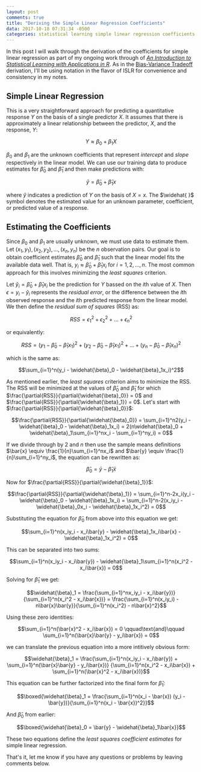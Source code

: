 ```yaml
---
layout: post
comments: true
title: "Deriving the Simple Linear Regression Coefficients"
data: 2017-10-18 07:31:34 -0500
categories: statistical learning simple linear regression coefficients derivation
---
```


In this post I will walk through the derivation of the coefficients for
simple linear regression as part of my ongoing work through of
[*An Introduction to Statistical Learning with Applications in
R*](http://www-bcf.usc.edu/~gareth/ISL/). As in the [Bias-Variance
Tradeoff](https://tsansom.github.io/statistical/learning/mse/bias/variance/derive/2017/10/17/deriving-bias-variance-tradeoff.html) derivation, I'll be
using notation in the flavor of ISLR for convenience and consistency in my notes.  

## Simple Linear Regression
This is a very straightforward approach for predicting a quantitative
response $Y$ on the basis of a single predictor $X$. It assumes that there
is approximately a linear relationship between the predictor, $X$, and
the response, $Y$:  

$$Y \approx \beta_0 + \beta_1X$$  

$\beta_0$ and $\beta_1$ are the unknown coefficients that represent
*intercept* and *slope* respectively in the linear model. We can use
our training data to produce estimates for $\widehat{\beta}_0$ and
$\widehat{\beta}_1$ and then make predictions with:  

$$\widehat{y} = \widehat{\beta}_0 + \widehat{\beta}_1x$$  

where $\widehat{y}$ indicates a prediction of $Y$ on the basis of $X = x$.
The $\widehat{ }$ symbol denotes the estimated value for an unknown parameter,
coefficient, or predicted value of a response.  

## Estimating the Coefficients
Since $\beta_0$ and $\beta_1$ are usually unknown, we must use data to
estimate them. Let $(x_1, y_1), (x_2, y_2), ..., (x_n, y_n)$ be the $n$
observation pairs. Our goal is to obtain coefficient estimates
$\widehat{\beta}_0$ and $\widehat{\beta}_1$ such that the linear model fits
the available data well. That is, $y_i \approx \widehat{\beta}_0 +
\widehat{\beta}_1x_i$ for $i = 1, 2, ..., n$. The most common approach for
this involves minimizing the *least squares* criterion.  

Let $\widehat{y}_i = \widehat{\beta}_0 + \widehat{\beta}_1x_i$ be the
prediction for $Y$ bassed on the $i$th value of $X$. Then $\epsilon = y_i - \widehat{y}_i$ represents the *residual error*, or the difference
 between the $i$th observed response and the $i$th predicted response
 from the linear model. We then define the *residual sum of squares* (RSS)
 as:  

 $$RSS = \epsilon_1^2 + \epsilon_2^2 + ... + \epsilon_n^2$$  

or equivalently:  

$$RSS = (y_1 - \widehat{\beta}_0 - \widehat{\beta}_1x_1)^2 +
(y_2 - \widehat{\beta}_0 - \widehat{\beta}_1x_1)^2 + ... +
(y_n - \widehat{\beta}_0 - \widehat{\beta}_1x_n)^2$$  

which is the same as:  

$$\sum_{i=1}^n(y_i - \widehat{\beta}_0 - \widehat{\beta}_1x_i)^2$$  

As mentioned earlier, the *least squares* criterion aims to minimize the
RSS. The RSS will be minimized at the values of $\widehat{\beta}_0$ and
$\widehat{\beta}_1$ for which
$\frac{\partial{RSS}}{\partial{\widehat{\beta}_0}} = 0$ and
$\frac{\partial{RSS}}{\partial{\widehat{\beta}_1}} = 0$. Let's start with
$\frac{\partial{RSS}}{\partial{\widehat{\beta}_0}}$:  

$$\frac{\partial{RSS}}{\partial{\widehat{\beta}_0}} =
\sum_{i=1}^n2(y_i - \widehat{\beta}_0 - \widehat{\beta}_1x_i)
 = 2(n\widehat{\beta}_0 + \widehat{\beta}_1\sum_{i=1}^nx_i -
\sum_{i=1}^ny_i) = 0$$  

If we divide through by 2 and $n$ then use the sample means definitions
$\bar{x} \equiv \frac{1}{n}\sum_{i=1}^nx_i$ and
$\bar{y} \equiv \frac{1}{n}\sum_{i=1}^ny_i$, the equation can be rewritten
as:  

$$\widehat{\beta}_0 = \bar{y} - \widehat{\beta}_1\bar{x}$$  

Now for $\frac{\partial{RSS}}{\partial{\widehat{\beta}_1}}$:  

$$\frac{\partial{RSS}}{\partial{\widehat{\beta}_1}} =
\sum_{i=1}^n-2x_i(y_i - \widehat{\beta}_0 - \widehat{\beta}_1x_i) =
\sum_{i=1}^n-2(x_iy_i - \widehat{\beta}_0x_i - \widehat{\beta}_1x_i^2) =
0$$  

Substituting the equation for $\widehat{\beta}_0$ from above into this
equation we get:  

$$\sum_{i=1}^n(x_iy_i - x_i\bar{y} - \widehat{\beta}_1x_i\bar{x} -
\widehat{\beta}_1x_i^2) = 0$$  

This can be separated into two sums:  

$$\sum_{i=1}^n(x_iy_i - x_i\bar{y}) -
\widehat{\beta}_1\sum_{i=1}^n(x_i^2 - x_i\bar{x}) = 0$$

Solving for $\widehat{\beta}_1$ we get:  

$$\widehat{\beta}_1 =
\frac{\sum_{i=1}^nx_iy_i - x_i\bar{y})}{\sum_{i=1}^n(x_i^2 - x_i\bar{x})}
 = \frac{\sum_{i=1}^n(x_iy_i) - n\bar{x}\bar{y}}{\sum_{i=1}^n(x_i^2) -
n\bar{x}^2}$$  

Using these zero identities:  

$$\sum_{i=1}^n(\bar{x}^2 - x_i\bar{x}) = 0 \qquad\text{and}\qquad
\sum_{i=1}^n(\bar{x}\bar{y} - y_i\bar{x}) = 0$$  

we can translate the previous equation into a more intitively obvious
form:  

$$\widehat{\beta}_1 = \frac{\sum_{i=1}^n(x_iy_i - x_i\bar{y}) +
\sum_{i=1}^n(\bar{x}\bar{y} - y_i\bar{x})}
{\sum_{i=1}^n(x_i^2 - x_i\bar{x}) +
\sum_{i=1}^n(\bar{x}^2 - x_i\bar{x})}$$  

This equation can be further factorized into the final form for
$\widehat{\beta}_1$:  

$$\boxed{\widehat{\beta}_1 = \frac{\sum_{i=1}^n(x_i - \bar{x})
(y_i - \bar{y})}{\sum_{i=1}^n(x_i - \bar{x})^2}}$$  

And $\widehat{\beta}_0$ from earlier:  

$$\boxed{\widehat{\beta}_0 = \bar{y} - \widehat{\beta}_1\bar{x}}$$  

These two equations define the *least squares coefficient estimates* for
simple linear regression.

That's it, let me know if you have any questions or problems by leaving
comments below.
